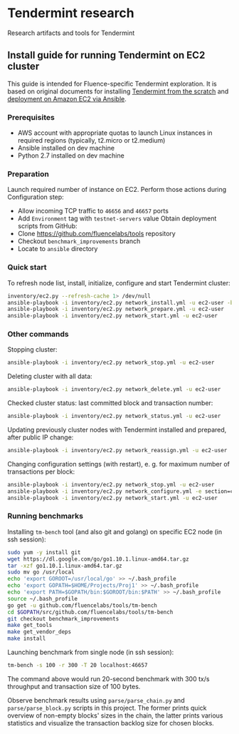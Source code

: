 # Tendermint research
Research artifacts and tools for Tendermint

## Install guide for running Tendermint on EC2 cluster
This guide is intended for Fluence-specific Tendermint exploration. It is based on original documents for installing [Tendermint from the scratch](http://tendermint.readthedocs.io/en/master/install.html) and [deployment on Amazon EC2 via Ansible](http://tendermint.readthedocs.io/en/master/tools/ansible.html).

### Prerequisites
* AWS account with appropriate quotas to launch Linux instances in required regions (typically, t2.micro or t2.medium)
* Ansible installed on dev machine
* Python 2.7 installed on dev machine

### Preparation
Launch required number of instance on EC2. Perform those actions during Configuration step:
* Allow incoming TCP traffic to `46656` and `46657` ports
* Add `Environment` tag with `testnet-servers` value
Obtain deployment scripts from GitHub:
* Clone https://github.com/fluencelabs/tools repository
* Checkout `benchmark_improvements` branch
* Locate to `ansible` directory

### Quick start
To refresh node list, install, initialize, configure and start Tendermint cluster:
```bash
inventory/ec2.py --refresh-cache 1> /dev/null
ansible-playbook -i inventory/ec2.py network_install.yml -u ec2-user -b
ansible-playbook -i inventory/ec2.py network_prepare.yml -u ec2-user
ansible-playbook -i inventory/ec2.py network_start.yml -u ec2-user
```

### Other commands
Stopping cluster:
```bash
ansible-playbook -i inventory/ec2.py network_stop.yml -u ec2-user
```

Deleting cluster with all data:
```bash
ansible-playbook -i inventory/ec2.py network_delete.yml -u ec2-user
```

Checked cluster status: last committed block and transaction number:
```bash
ansible-playbook -i inventory/ec2.py network_status.yml -u ec2-user
```

Updating previously cluster nodes with Tendermint installed and prepared, after public IP change:
```bash
ansible-playbook -i inventory/ec2.py network_reassign.yml -u ec2-user
```

Changing configuration settings (with restart), e. g. for maximum number of transactions per block:
```bash
ansible-playbook -i inventory/ec2.py network_stop.yml -u ec2-user
ansible-playbook -i inventory/ec2.py network_configure.yml -e section=consensus -e option=max_block_size_txs -e value=5000 -u ec2-user
ansible-playbook -i inventory/ec2.py network_start.yml -u ec2-user
```

### Running benchmarks
Installing `tm-bench` tool (and also git and golang) on specific EC2 node (in ssh session):
```bash
sudo yum -y install git
wget https://dl.google.com/go/go1.10.1.linux-amd64.tar.gz
tar -xzf go1.10.1.linux-amd64.tar.gz
sudo mv go /usr/local
echo 'export GOROOT=/usr/local/go' >> ~/.bash_profile
echo 'export GOPATH=$HOME/Projects/Proj1' >> ~/.bash_profile
echo 'export PATH=$GOPATH/bin:$GOROOT/bin:$PATH' >> ~/.bash_profile
source ~/.bash_profile
go get -u github.com/fluencelabs/tools/tm-bench
cd $GOPATH/src/github.com/fluencelabs/tools/tm-bench
git checkout benchmark_improvements
make get_tools
make get_vendor_deps
make install
```

Launching benchmark from single node (in ssh session):
```bash
tm-bench -s 100 -r 300 -T 20 localhost:46657
```

The command above would run 20-second benchmark with 300 tx/s throughput and transaction size of 100 bytes.

Observe benchmark results using `parse/parse_chain.py` and `parse/parse_block.py` scripts in this project. The former prints quick overview of non-empty blocks' sizes in the chain, the latter prints various statistics and visualize the transaction backlog size for chosen blocks.